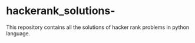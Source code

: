 # hackerank_solutions-
This repository contains all the solutions of hacker rank problems in python language.
